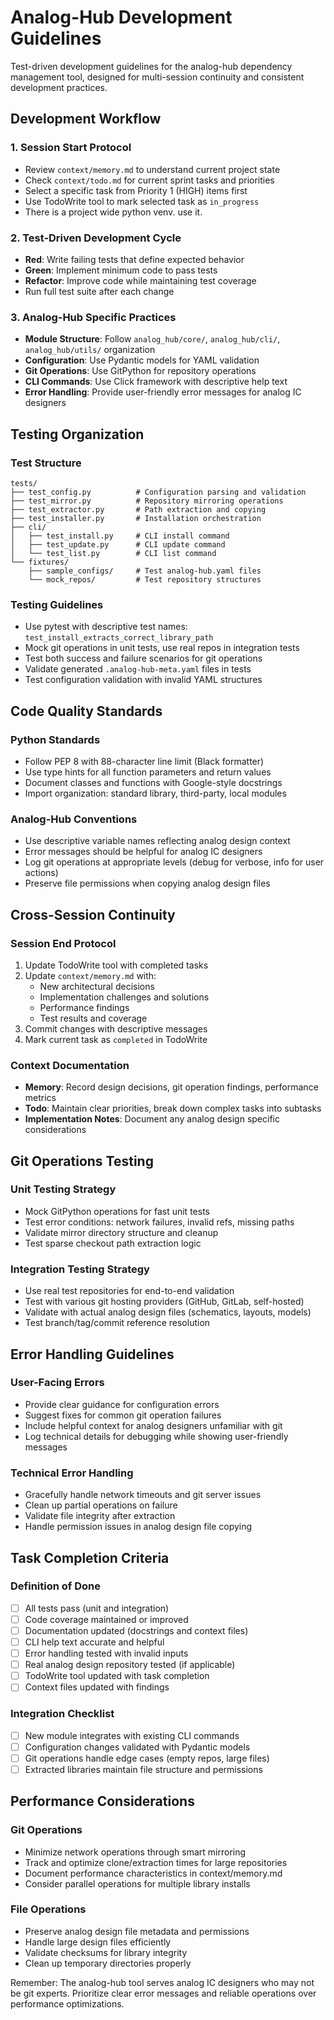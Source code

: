 # Analog-Hub Development Guidelines

Test-driven development guidelines for the analog-hub dependency management tool, designed for multi-session continuity and consistent development practices.

## Development Workflow

### 1. Session Start Protocol
- Review `context/memory.md` to understand current project state
- Check `context/todo.md` for current sprint tasks and priorities
- Select a specific task from Priority 1 (HIGH) items first
- Use TodoWrite tool to mark selected task as `in_progress`
- There is a project wide python venv. use it.

### 2. Test-Driven Development Cycle
- **Red**: Write failing tests that define expected behavior
- **Green**: Implement minimum code to pass tests
- **Refactor**: Improve code while maintaining test coverage
- Run full test suite after each change

### 3. Analog-Hub Specific Practices
- **Module Structure**: Follow `analog_hub/core/`, `analog_hub/cli/`, `analog_hub/utils/` organization
- **Configuration**: Use Pydantic models for YAML validation
- **Git Operations**: Use GitPython for repository operations
- **CLI Commands**: Use Click framework with descriptive help text
- **Error Handling**: Provide user-friendly error messages for analog IC designers

## Testing Organization

### Test Structure
```
tests/
├── test_config.py          # Configuration parsing and validation
├── test_mirror.py          # Repository mirroring operations  
├── test_extractor.py       # Path extraction and copying
├── test_installer.py       # Installation orchestration
├── cli/
│   ├── test_install.py     # CLI install command
│   ├── test_update.py      # CLI update command
│   └── test_list.py        # CLI list command
└── fixtures/
    ├── sample_configs/     # Test analog-hub.yaml files
    └── mock_repos/         # Test repository structures
```

### Testing Guidelines
- Use pytest with descriptive test names: `test_install_extracts_correct_library_path`
- Mock git operations in unit tests, use real repos in integration tests
- Test both success and failure scenarios for git operations
- Validate generated `.analog-hub-meta.yaml` files in tests
- Test configuration validation with invalid YAML structures

## Code Quality Standards

### Python Standards
- Follow PEP 8 with 88-character line limit (Black formatter)
- Use type hints for all function parameters and return values
- Document classes and functions with Google-style docstrings
- Import organization: standard library, third-party, local modules

### Analog-Hub Conventions
- Use descriptive variable names reflecting analog design context
- Error messages should be helpful for analog IC designers
- Log git operations at appropriate levels (debug for verbose, info for user actions)
- Preserve file permissions when copying analog design files

## Cross-Session Continuity

### Session End Protocol
1. Update TodoWrite tool with completed tasks
2. Update `context/memory.md` with:
   - New architectural decisions
   - Implementation challenges and solutions
   - Performance findings
   - Test results and coverage
3. Commit changes with descriptive messages
4. Mark current task as `completed` in TodoWrite

### Context Documentation
- **Memory**: Record design decisions, git operation findings, performance metrics
- **Todo**: Maintain clear priorities, break down complex tasks into subtasks
- **Implementation Notes**: Document any analog design specific considerations

## Git Operations Testing

### Unit Testing Strategy
- Mock GitPython operations for fast unit tests
- Test error conditions: network failures, invalid refs, missing paths
- Validate mirror directory structure and cleanup
- Test sparse checkout path extraction logic

### Integration Testing Strategy  
- Use real test repositories for end-to-end validation
- Test with various git hosting providers (GitHub, GitLab, self-hosted)
- Validate with actual analog design files (schematics, layouts, models)
- Test branch/tag/commit reference resolution

## Error Handling Guidelines

### User-Facing Errors
- Provide clear guidance for configuration errors
- Suggest fixes for common git operation failures
- Include helpful context for analog designers unfamiliar with git
- Log technical details for debugging while showing user-friendly messages

### Technical Error Handling
- Gracefully handle network timeouts and git server issues
- Clean up partial operations on failure
- Validate file integrity after extraction
- Handle permission issues in analog design file copying

## Task Completion Criteria

### Definition of Done
- [ ] All tests pass (unit and integration)
- [ ] Code coverage maintained or improved
- [ ] Documentation updated (docstrings and context files)
- [ ] CLI help text accurate and helpful
- [ ] Error handling tested with invalid inputs
- [ ] Real analog design repository tested (if applicable)
- [ ] TodoWrite tool updated with task completion
- [ ] Context files updated with findings

### Integration Checklist
- [ ] New module integrates with existing CLI commands
- [ ] Configuration changes validated with Pydantic models
- [ ] Git operations handle edge cases (empty repos, large files)
- [ ] Extracted libraries maintain file structure and permissions

## Performance Considerations

### Git Operations
- Minimize network operations through smart mirroring
- Track and optimize clone/extraction times for large repositories
- Document performance characteristics in context/memory.md
- Consider parallel operations for multiple library installs

### File Operations  
- Preserve analog design file metadata and permissions
- Handle large design files efficiently
- Validate checksums for library integrity
- Clean up temporary directories properly

Remember: The analog-hub tool serves analog IC designers who may not be git experts. Prioritize clear error messages and reliable operations over performance optimizations.